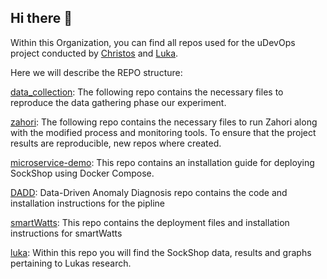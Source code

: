 ## Hi there 👋
Within this Organization, you can find all repos used for the uDevOps project conducted by [Christos](https://github.com/ChrisPetalotis) and [Luka](https://github.com/lkrumpak). 

Here we will describe the REPO structure: 

[data_collection](https://github.com/vuDevOps/data_collection): The following repo contains the necessary files to reproduce the data gathering phase our experiment.

[zahori](https://github.com/vuDevOps/zahori): The following repo contains the necessary files to run Zahori along with the modified process and monitoring tools. To ensure that the project results are reproducible, new repos where created.

[microservice-demo](https://github.com/vuDevOps/microservices-demo): This repo contains an installation guide for deploying SockShop using Docker Compose.

[DADD](https://github.com/vuDevOps/DDAD): Data-Driven Anomaly Diagnosis repo contains the code and installation instructions for the pipline

[smartWatts](https://github.com/vuDevOps/smartWatts): This repo contains the deployment files and installation instructions for smartWatts 

[luka](https://github.com/vuDevOps/luka): Within this repo you will find the SockShop data, results and graphs pertaining to Lukas research. 
<!--

**Here are some ideas to get you started:**

🙋‍♀️ A short introduction - what is your organization all about?
🌈 Contribution guidelines - how can the community get involved?
👩‍💻 Useful resources - where can the community find your docs? Is there anything else the community should know?
🍿 Fun facts - what does your team eat for breakfast?
🧙 Remember, you can do mighty things with the power of [Markdown](https://docs.github.com/github/writing-on-github/getting-started-with-writing-and-formatting-on-github/basic-writing-and-formatting-syntax)
-->

